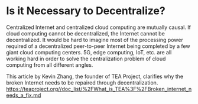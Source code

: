 # Is it Necessary to Decentralize?

Centralized Internet and centralized cloud computing are mutually causal. If cloud computing cannot be decentralized, the Internet cannot be decentralized. It would be hard to imagine most of the processing power required of a decentralized peer-to-peer Internet being completed by a few giant cloud computing centers. 5G, edge computing, IoT, etc. are all working hard in order to solve the centralization problem of cloud computing from all different angles.

This article by Kevin Zhang, the founder of TEA Project, clarifies why the broken Internet needs to be repaired through decentralization.
https://teaproject.org//doc_list/%2FWhat_is_TEA%3F%2FBroken_internet_needs_a_fix.md
